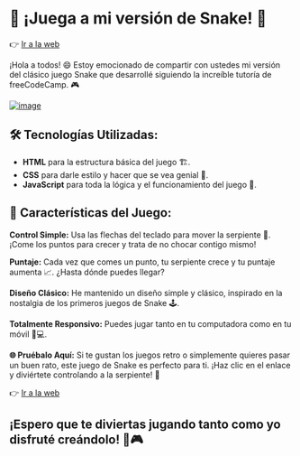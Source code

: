 # 🐍 ¡Juega a mi versión de Snake! 🐍

👉 [Ir a la web](https://mateodevcode.github.io/juego-snake/)

¡Hola a todos! 😄 Estoy emocionado de compartir con ustedes mi versión del clásico juego Snake que desarrollé siguiendo la increíble tutoría de freeCodeCamp. 🎮

[![image](https://github.com/user-attachments/assets/477866d3-1e78-4b19-95af-1cac22693222)](https://mateodevcode.github.io/juego-snake/)


## 🛠️ Tecnologías Utilizadas:
- **HTML** para la estructura básica del juego 🏗️.
- **CSS** para darle estilo y hacer que se vea genial 🎨.
- **JavaScript** para toda la lógica y el funcionamiento del juego 🧠.

## 🚀 Características del Juego:
**Control Simple:** Usa las flechas del teclado para mover la serpiente 🐍. ¡Come los puntos para crecer y trata de no chocar contigo mismo!

**Puntaje:** Cada vez que comes un punto, tu serpiente crece y tu puntaje aumenta 📈. ¿Hasta dónde puedes llegar?

**Diseño Clásico:** He mantenido un diseño simple y clásico, inspirado en la nostalgia de los primeros juegos de Snake 🕹️.

**Totalmente Responsivo:** Puedes jugar tanto en tu computadora como en tu móvil 📱💻.

**🌐 Pruébalo Aquí:** Si te gustan los juegos retro o simplemente quieres pasar un buen rato, este juego de Snake es perfecto para ti. ¡Haz clic en el enlace y diviértete controlando a la serpiente! 🎉

👉 [Ir a la web](https://mateodevcode.github.io/juego-snake/)

## ¡Espero que te diviertas jugando tanto como yo disfruté creándolo! 🐍🎮
